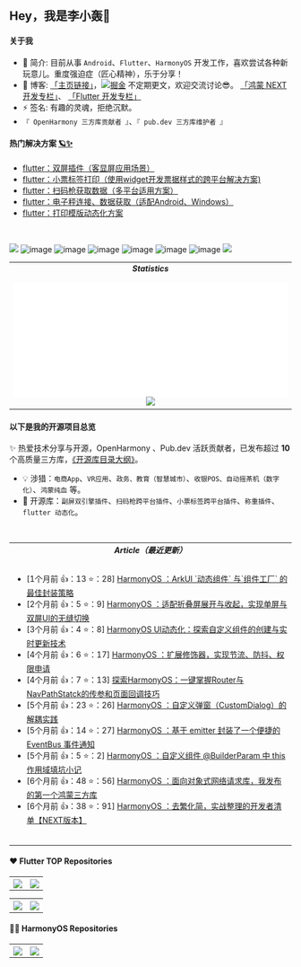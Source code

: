 ## Hey，我是李小轰🔅 

#### 关于我

- 🔭 简介: 目前从事 `Android`、`Flutter`、`HarmonyOS` 开发工作，喜欢尝试各种新玩意儿。重度强迫症（匠心精神），乐于分享！
- 💬 博客: [「主页链接」](https://juejin.cn/user/3157453124930039)，[![掘金](https://img.shields.io/badge/dynamic/json?url=https%3A%2F%2Fapi.swo.moe%2Fstats%2Fjuejin%2F3157453124930039&query=count&color=282c34&label=%E6%8E%98%E9%87%91&labelColor=1e80ff&logo=juejin&logoColor=ffffff&suffix=+%E5%85%B3%E6%B3%A8&cacheSeconds=3600)](https://juejin.cn/user/3157453124930039) 不定期更文，欢迎交流讨论😎。    [「鸿蒙 NEXT 开发专栏」](https://juejin.cn/column/7344258220389335094)、
          [「Flutter 开发专栏」](https://juejin.cn/column/7039538334820990983)
- ⚡ 签名: 有趣的灵魂，拒绝沉默。
- `『 OpenHarmony 三方库贡献者 』`、`『 pub.dev 三方库维护者 』`


#### 热门解决方案 [🪐✨](https://juejin.cn/column/7304820397404536870)
<!-- BLOG-POST-LIST:START -->
- [flutter：双屏插件（客显屏应用场景）](https://juejin.cn/post/7007678468020240414)
- [flutter：小票标签打印（使用widget开发票据样式的跨平台解决方案)](https://juejin.cn/post/7210688688921395237)
- [flutter：扫码枪获取数据（多平台适用方案）](https://juejin.cn/post/7186991958638723132)
- [flutter：电子秤连接、数据获取（适配Android、Windows）](https://juejin.cn/post/7275280984290852923)
- [flutter：打印模版动态化方案](https://juejin.cn/spost/7301242165278769179)
<!-- BLOG-POST-LIST:END -->
</br>

![](https://img.shields.io/badge/Android-3DDC84?style=for-the-badge&logo=android&logoColor=white) ![image](https://img.shields.io/badge/Dart-0175C2?style=for-the-badge&logo=dart&logoColor=white) ![image](https://img.shields.io/badge/Kotlin-0095D5?&style=for-the-badge&logo=kotlin&logoColor=white) ![image](https://img.shields.io/badge/Flutter-02569B?style=for-the-badge&logo=flutter&logoColor=white) ![image](https://img.shields.io/badge/HarmonyOS-3DDC84?style=for-the-badge&logo=harmonyOS&logoColor=white) ![image](https://img.shields.io/badge/ArkTS-0175C2?style=for-the-badge&logo=ArkTS&logoColor=white) ![image](https://img.shields.io/badge/李小轰-rex-0095D5?&style=for-the-badge&logo=kotlin&logoColor=white) ![](https://img.shields.io/badge/compose-3DDC84?style=for-the-badge&logo=android&logoColor=white)

<table align="center">
  <tr>
    <td align="center" width="40%" valign="top">
      <div><b><em><spam>Statistics</spam></em></b></div>
              <br/>  
      <!--    由工作流定时生成     -->
      <img align="left" src="./assets/metrics.plugin.isocalendar.svg" />
      <img src="https://github-readme-stats.vercel.app/api?username=liyufengrex&hide_border=true&show_icons=true&theme=vue-light"/>
    </td>
  </tr>
</table>

#### 以下是我的开源项目总览 
✨ 热爱技术分享与开源，OpenHarmony 、Pub.dev 活跃贡献者，已发布超过 **10** 个高质量三方库，[《开源库目录大纲》](project.md)。

- 💡 涉猎：`电商App`、`VR应用`、`政务、教育（智慧城市）`、`收银POS、自动摇茶机（数字化）`、`鸿蒙纯血` 等。
- 🚀 开源库：`副屏双引擎插件`、`扫码枪跨平台插件`、`小票标签跨平台插件`、`称重插件`、`flutter 动态化`。

<!-- 最近更新 -->
<table width="1280px">
  <tr width="1280px">
   <td width="1280px" >
      <div align="center"><b><em><spam> Article（最近更新）</spam></em></b></div>
      <br/>  
      <!--    由工作流定时生成     -->
      <!-- multi-platform-posts start -->
  <ul>
<li align='left'>[1个月前 👍：13  ⭐：28]
      <a href="https://juejin.cn/post/7399478677396881443" target="_blank">HarmonyOS ：ArkUI `动态组件` 与`组件工厂` 的最佳封装策略</a>
      </li>
<li align='left'>[2个月前 👍：5  ⭐：9]
      <a href="https://juejin.cn/post/7392252402496389172" target="_blank">HarmonyOS ：适配折叠屏展开与收起，实现单屏与双屏UI的无缝切换</a>
      </li>
<li align='left'>[3个月前 👍：4  ⭐：8]
      <a href="https://juejin.cn/post/7379423024556064803" target="_blank">HarmonyOS UI动态化：探索自定义组件的创建与实时更新技术</a>
      </li>
<li align='left'>[4个月前 👍：6  ⭐：17]
      <a href="https://juejin.cn/post/7373194499530244136" target="_blank">HarmonyOS ：扩展修饰器，实现节流、防抖、权限申请</a>
      </li>
<li align='left'>[4个月前 👍：7  ⭐：13]
      <a href="https://juejin.cn/post/7369120920148213795" target="_blank">探索HarmonyOS：一键掌握Router与NavPathStatck的传参和页面回调技巧</a>
      </li>
<li align='left'>[5个月前 👍：23  ⭐：26]
      <a href="https://juejin.cn/post/7352100456334721034" target="_blank">HarmonyOS ：自定义弹窗（CustomDialog）的解耦实践</a>
      </li>
<li align='left'>[5个月前 👍：14  ⭐：27]
      <a href="https://juejin.cn/post/7352075796712964122" target="_blank">HarmonyOS ：基于 emitter 封装了一个便捷的 EventBus 事件通知</a>
      </li>
<li align='left'>[5个月前 👍：5  ⭐：2]
      <a href="https://juejin.cn/post/7352450333911662601" target="_blank">HarmonyOS ：自定义组件 @BuilderParam 中 this 作用域填坑小记</a>
      </li>
<li align='left'>[6个月前 👍：48  ⭐：56]
      <a href="https://juejin.cn/post/7347851786164437002" target="_blank">HarmonyOS ：面向对象式网络请求库，我发布的第一个鸿蒙三方库</a>
      </li>
<li align='left'>[6个月前 👍：38  ⭐：91]
      <a href="https://juejin.cn/post/7344258231479369769" target="_blank">HarmonyOS ：去繁化简，实战整理的开发者清单【NEXT版本】</a>
      </li>
</ul>
    <!-- multi-platform-posts end -->
   <br/>  
  </td>
  </tr>
</br>
</table>

#### ❤️ Flutter TOP Repositories 
<table>
  <tr>
    <td>
      <a href="https://github.com/liyufengrex/flutter_subscreen_plugin">
        <img align="center" src="https://github-readme-stats.vercel.app/api/pin/?username=liyufengrex&repo=flutter_subscreen_plugin&theme=vue-light&hide_border=true" />
      </a>
    </td>
    <td>
      <a href="https://github.com/liyufengrex/flutter_scan_gun">
        <img align="center" src="https://github-readme-stats.vercel.app/api/pin/?username=liyufengrex&repo=flutter_scan_gun&theme=vue-light&hide_border=true&show_owner=true" />
      </a>
    </td>
  </tr>
</table>
<table>
  <tr>
    <td>
      <a href="https://github.com/liyufengrex/flutter_printer_plus">
        <img align="center" src="https://github-readme-stats.vercel.app/api/pin/?username=liyufengrex&repo=flutter_printer_plus&theme=vue-light&hide_border=true" />
      </a>
    </td>
    <td>
      <a href="https://github.com/liyufengrex/print_image_generate_tool">
        <img align="center" src="https://github-readme-stats.vercel.app/api/pin/?username=liyufengrex&repo=print_image_generate_tool&theme=vue-light&hide_border=true&show_owner=false" />
      </a>
    </td>
  </tr>
</table>

#### 🏅📝 HarmonyOS Repositories
<table>
  <tr>
    <td>
      <a href="https://github.com/liyufengrex/HarmonyAtomicService">
        <img align="center" src="https://github-readme-stats.vercel.app/api/pin/?username=liyufengrex&repo=HarmonyAtomicService&theme=vue-light&hide_border=true" />
      </a>
    </td>
    <td>
      <a href="https://github.com/liyufengrex/fast_http_request">
        <img align="center" src="https://github-readme-stats.vercel.app/api/pin/?username=liyufengrex&repo=fast_http_request&theme=vue-light&hide_border=true" />
      </a>
    </td>
  </tr>
</table>

<br/>
<!-- 贪吃蛇, 由工作流定时生成 -->
<!-- 
<picture>
  <source media="(prefers-color-scheme: dark)" srcset="./assets/github-snake-dark.svg" />
  <source media="(prefers-color-scheme: light)" srcset="./assets/github-snake.svg" />
  <img width="100%" alt="github-snake" src="./assets/github-snake.svg" />
</picture>
-->

<br/>










